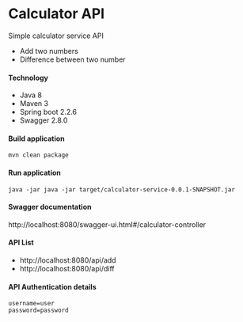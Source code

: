 # Calculator API
Simple calculator service API
- Add two numbers
- Difference between two number

#### Technology
- Java 8
- Maven 3
- Spring boot 2.2.6
- Swagger 2.8.0

#### Build application
``` shell script
mvn clean package

```

#### Run application
``` shell script
java -jar java -jar target/calculator-service-0.0.1-SNAPSHOT.jar
```

#### Swagger documentation
http://localhost:8080/swagger-ui.html#/calculator-controller

#### API List
- http://localhost:8080/api/add
- http://localhost:8080/api/diff


#### API Authentication details
```shell script
username=user
password=password
```
